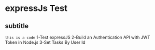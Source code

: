 # expressJs Test
## subtitle
`this is a code`
1-Test expressJS
2-Build an Authentication API with JWT Token in Node.js
3-Set Tasks By User Id 

